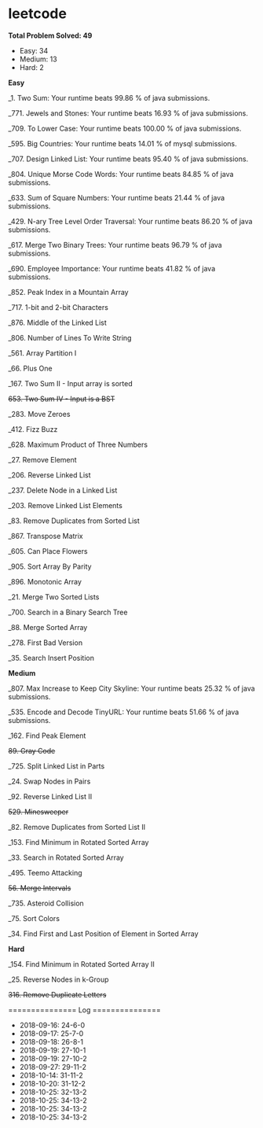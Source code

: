 # leetcode
**Total Problem Solved: 49**
* Easy: 34
* Medium: 13
* Hard: 2


**Easy**

_1. Two Sum: Your runtime beats 99.86 % of java submissions.

_771. Jewels and Stones: Your runtime beats 16.93 % of java submissions.

_709. To Lower Case: Your runtime beats 100.00 % of java submissions.

_595. Big Countries: Your runtime beats 14.01 % of mysql submissions.

_707. Design Linked List: Your runtime beats 95.40 % of java submissions.

_804. Unique Morse Code Words: Your runtime beats 84.85 % of java submissions.

_633. Sum of Square Numbers: Your runtime beats 21.44 % of java submissions.

_429. N-ary Tree Level Order Traversal: Your runtime beats 86.20 % of java submissions.

_617. Merge Two Binary Trees: Your runtime beats 96.79 % of java submissions.

_690. Employee Importance: Your runtime beats 41.82 % of java submissions.

_852. Peak Index in a Mountain Array

_717. 1-bit and 2-bit Characters

_876. Middle of the Linked List	

_806. Number of Lines To Write String

_561. Array Partition I

_66. Plus One

_167. Two Sum II - Input array is sorted

~~653. Two Sum IV - Input is a BST~~

_283. Move Zeroes

_412. Fizz Buzz

_628. Maximum Product of Three Numbers

_27. Remove Element

_206. Reverse Linked List

_237. Delete Node in a Linked List

_203. Remove Linked List Elements

_83. Remove Duplicates from Sorted List

_867. Transpose Matrix

_605. Can Place Flowers

_905. Sort Array By Parity

_896. Monotonic Array

_21. Merge Two Sorted Lists

_700. Search in a Binary Search Tree

_88. Merge Sorted Array

_278. First Bad Version

_35. Search Insert Position

**Medium**

_807. Max Increase to Keep City Skyline: Your runtime beats 25.32 % of java submissions.

_535. Encode and Decode TinyURL: Your runtime beats 51.66 % of java submissions.

_162. Find Peak Element

~~89. Gray Code~~

_725. Split Linked List in Parts

_24. Swap Nodes in Pairs

_92. Reverse Linked List II

~~529. Minesweeper~~

_82. Remove Duplicates from Sorted List II

_153. Find Minimum in Rotated Sorted Array

_33. Search in Rotated Sorted Array

_495. Teemo Attacking

~~56. Merge Intervals~~

_735. Asteroid Collision

_75. Sort Colors

_34. Find First and Last Position of Element in Sorted Array

**Hard**

_154. Find Minimum in Rotated Sorted Array II

_25. Reverse Nodes in k-Group

~~316. Remove Duplicate Letters~~



=============== Log ===============
* 2018-09-16: 24-6-0
* 2018-09-17: 25-7-0
* 2018-09-18: 26-8-1
* 2018-09-19: 27-10-1
* 2018-09-19: 27-10-2
* 2018-09-27: 29-11-2
* 2018-10-14: 31-11-2
* 2018-10-20: 31-12-2
* 2018-10-25: 32-13-2
* 2018-10-25: 34-13-2
* 2018-10-25: 34-13-2
* 2018-10-25: 34-13-2
